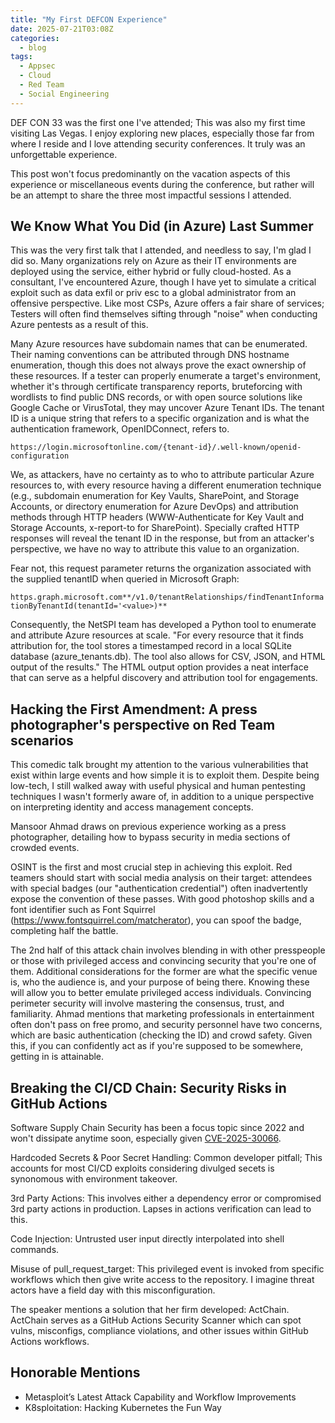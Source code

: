 ```yaml
---
title: "My First DEFCON Experience"
date: 2025-07-21T03:08Z
categories:
  - blog
tags:
  - Appsec
  - Cloud
  - Red Team
  - Social Engineering
---
```


DEF CON 33 was the first one I've attended; This was also my first time visiting Las Vegas. I enjoy exploring new places, especially those far from where I reside and I love attending security conferences. It truly was an unforgettable experience. 

This post won't focus predominantly on the vacation aspects of this experience or miscellaneous events during the conference, but rather will be an attempt to share the three most impactful sessions I attended.  


## We Know What You Did (in Azure) Last Summer

This was the very first talk that I attended, and needless to say, I'm glad I did so. Many organizations rely on Azure as their IT environments are deployed using the service, either hybrid or fully cloud-hosted. As a consultant, I've encountered Azure, though I have yet to simulate a critical exploit such as data exfil or priv esc to a global administrator from an offensive perspective. Like most CSPs, Azure offers a fair share of services; Testers will often find themselves sifting through "noise" when conducting Azure pentests as a result of this. 

Many Azure resources have subdomain names that can be enumerated. Their naming conventions can be attributed through DNS hostname enumeration, though this does not always prove the exact ownership of these resources. If a tester can properly enumerate a target's environment, whether it's through certificate transparency reports, bruteforcing with wordlists to find public DNS records, or with open source solutions like Google Cache or VirusTotal, they may uncover Azure Tenant IDs. The tenant ID is a unique string that refers to a specific organization and is what the authentication framework, OpenIDConnect, refers to.

```https://login.microsoftonline.com/{tenant-id}/.well-known/openid-configuration```

 We, as attackers, have no certainty as to who to attribute particular Azure resources to, with every resource having a different enumeration technique (e.g., subdomain enumeration for Key Vaults, SharePoint, and Storage Accounts, or directory enumeration for Azure DevOps) and attribution methods through HTTP headers (WWW-Authenticate for Key Vault and Storage Accounts, x-report-to for SharePoint). Specially crafted HTTP responses will reveal the tenant ID in the response, but from an attacker's perspective, we have no way to attribute this value to an organization.

 Fear not, this request parameter returns the organization associated with the supplied tenantID when queried in Microsoft Graph:

 ```https.graph.microsoft.com**/v1.0/tenantRelationships/findTenantInformationByTenantId(tenantId='<value>)**```
 
Consequently, the NetSPI team has developed a Python tool to enumerate and attribute Azure resources at scale. "For every resource that it finds attribution for, the tool stores a timestamped record in a local SQLite database (azure_tenants.db). The tool also allows for CSV, JSON, and HTML output of the results." The HTML output option provides a neat interface that can serve as a helpful discovery and attribution tool for engagements.


## Hacking the First Amendment: A press photographer's perspective on Red Team scenarios

This comedic talk brought my attention to the various vulnerabilities that exist within large events and how simple it is to exploit them. Despite being low-tech, I still walked away with useful physical and human pentesting techniques I wasn't formerly aware of, in addition to a unique perspective on interpreting identity and access management concepts.

Mansoor Ahmad draws on previous experience working as a press photographer, detailing how to bypass security in media sections of crowded events. 

OSINT is the first and most crucial step in achieving this exploit. Red teamers should start with social media analysis on their target: attendees with special badges (our "authentication credential") often inadvertently expose the convention of these passes. With good photoshop skills and a font identifier such as Font Squirrel (https://www.fontsquirrel.com/matcherator), you can spoof the badge, completing half the battle.

The 2nd half of this attack chain involves blending in with other presspeople or those with privileged access and convincing security that you're one of them. Additional considerations for the former are what the specific venue is, who the audience is, and your purpose of being there. Knowing these will allow you to better emulate privileged access individuals. Convincing perimeter security will involve mastering the consensus, trust, and familiarity. Ahmad mentions that marketing professionals in entertainment often don't pass on free promo, and security personnel have two concerns, which are basic authentication (checking the ID) and crowd safety. Given this, if you can confidently act as if you're supposed to be somewhere, getting in is attainable. 

## Breaking the CI/CD Chain: Security Risks in GitHub Actions

Software Supply Chain Security has been a focus topic since 2022 and won't dissipate anytime soon, especially given [CVE-2025-30066]((https://www.cve.org/CVERecord?id=CVE-2025-30066)). 

Hardcoded Secrets & Poor Secret Handling: Common developer pitfall; This accounts for most CI/CD exploits considering divulged secets is synonomous with environment takeover.

3rd Party Actions: This involves either a dependency error or compromised 3rd party actions in production. Lapses in actions verification can lead to this.

Code Injection: Untrusted user input directly interpolated into shell commands.

Misuse of pull_request_target: This privileged event is invoked from specific workflows which then give write access to the repository. I imagine threat actors have a field day with this misconfiguration.

The speaker mentions a solution that her firm developed: ActChain. ActChain serves as a GitHub Actions Security Scanner which can spot vulns, misconfigs, compliance violations, and other issues within GitHub Actions workflows. 

## Honorable Mentions

- Metasploit’s Latest Attack Capability and Workflow Improvements
- K8sploitation: Hacking Kubernetes the Fun Way

